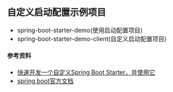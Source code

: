 ## 自定义启动配置示例项目

- spring-boot-starter-demo(使用启动配置项目)
- spring-boot-starter-demo-client(自定义启动配置项目) 

#### 参考资料
- [快速开发一个自定义Spring Boot Starter，并使用它](http://www.jianshu.com/p/45538b44e04e)
- [spring boot官方文档](https://docs.spring.io/spring-boot/docs/1.5.2.RELEASE/reference/htmlsingle/#boot-features-custom-starter)




